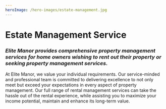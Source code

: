 ```yaml
---
heroImage: /hero-images/estate-management.jpg
---
```


# Estate Management Service

### _Elite Manor provides comprehensive property management services for home owners wishing to rent out their property or seeking property management services._

At Elite Manor, we value your individual requirements. Our service-minded and professional team is committed to delivering excellence to not only meet but exceed your expectations in every aspect of property management. Our full range of rental management services can take the hassle out of the rental experience, while assisting you to maximize your income potential, maintain and enhance its long-term value.
